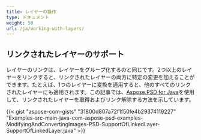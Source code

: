 ```yaml
---
title: レイヤーの操作
type: ドキュメント
weight: 50
url: /ja/working-with-layers/
---
```



## **リンクされたレイヤーのサポート**
レイヤーのリンクは、レイヤーをグループ化するのと同じです。2つ以上のレイヤーをリンクすると、リンクされたレイヤーの両方に特定の変更を加えることができます。たとえば、1つのレイヤーに変換を適用すると、他のすべてのリンクされたレイヤーにも適用されます。この記事では、[Aspose.PSD for Java](https://products.aspose.com/psd/java)を使用して、リンクされたレイヤーを取得およびリンク解除する方法を示しています。


{{< gist "aspose-com-gists" "31800d807a72f1f50fe4b29374119227" "Examples-src-main-java-com-aspose-psd-examples-ModifyingAndConvertingImages-PSD-SupportOfLinkedLayer-SupportOfLinkedLayer.java" >}}
